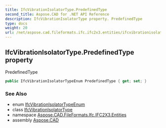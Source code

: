 ```yaml
---
title: IfcVibrationIsolatorType.PredefinedType
second_title: Aspose.CAD for .NET API Reference
description: IfcVibrationIsolatorType property. PredefinedType
type: docs
weight: 20
url: /net/aspose.cad.fileformats.ifc.ifc2x3.entities/ifcvibrationisolatortype/predefinedtype/
---
```

## IfcVibrationIsolatorType.PredefinedType property

PredefinedType

```csharp
public IfcVibrationIsolatorTypeEnum PredefinedType { get; set; }
```

### See Also

* enum [IfcVibrationIsolatorTypeEnum](../../../aspose.cad.fileformats.ifc.ifc2x3.types/ifcvibrationisolatortypeenum/)
* class [IfcVibrationIsolatorType](../)
* namespace [Aspose.CAD.FileFormats.Ifc.IFC2X3.Entities](../../ifcvibrationisolatortype/)
* assembly [Aspose.CAD](../../../)


